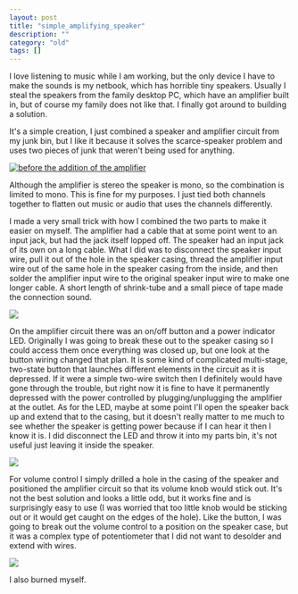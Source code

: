 ```yaml
---
layout: post
title: "simple_amplifying_speaker"
description: ""
category: "old"
tags: []
---
```



I love listening to music while I am working, but the only device I have to make the sounds is my netbook, which has horrible tiny speakers. Usually I steal the speakers from the family desktop PC, which have an amplifier built in, but of course my family does not like that. I finally got around to building a solution.

It's a simple creation, I just combined a speaker and amplifier circuit from my junk bin, but I like it because it solves the scarce-speaker problem and uses two pieces of junk that weren't being used for anything.

[![before the addition of the amplifier](http://www.hackniac.com/blog/wp-content/uploads/2011/06/spkr_front_view-1024x768.jpg)](http://www.hackniac.com/blog/wp-content/uploads/2011/06/spkr_front_view.jpg)

<!--more-->

Although the amplifier is stereo the speaker is mono, so the combination is limited to mono. This is fine for my purposes. I just tied both channels together to flatten out music or audio that uses the channels differently.

I made a very small trick with how I combined the two parts to make it easier on myself. The amplifier had a cable that at some point went to an input jack, but had the jack itself lopped off. The speaker had an input jack of its own on a long cable. What I did was to disconnect the speaker input wire, pull it out of the hole in the speaker casing, thread the amplifier input wire out of the same hole in the speaker casing from the inside, and then solder the amplifier input wire to the original speaker input wire to make one longer cable. A short length of shrink-tube and a small piece of tape made the connection sound.

[![](http://www.hackniac.com/blog/wp-content/uploads/2011/06/spkr_guts-1024x768.jpg)](http://www.hackniac.com/blog/wp-content/uploads/2011/06/spkr_guts.jpg)

On the amplifier circuit there was an on/off button and a power indicator LED. Originally I was going to break these out to the speaker casing so I could access them once everything was closed up, but one look at the button wiring changed that plan. It is some kind of complicated multi-stage, two-state button that launches different elements in the circuit as it is depressed. If it were a simple two-wire switch then I definitely would have gone through the trouble, but right now it is fine to have it permanently depressed with the power controlled by plugging/unplugging the amplifier at the outlet. As for the LED, maybe at some point I'll open the speaker back up and extend that to the casing, but it doesn't really matter to me much to see whether the speaker is getting power because if I can hear it then I know it is. I did disconnect the LED and throw it into my parts bin, it's not useful just leaving it inside the speaker.

[![](http://www.hackniac.com/blog/wp-content/uploads/2011/06/spkr_volume_control-1024x768.jpg)](http://www.hackniac.com/blog/wp-content/uploads/2011/06/spkr_volume_control.jpg)

For volume control I simply drilled a hole in the casing of the speaker and positioned the amplifier circuit so that its volume knob would stick out. It's not the best solution and looks a little odd, but it works fine and is surprisingly easy to use (I was worried that too little knob would be sticking out or it would get caught on the edges of the hole). Like the button, I was going to break out the volume control to a position on the speaker case, but it was a complex type of potentiometer that I did not want to desolder and extend with wires.

[![](http://www.hackniac.com/blog/wp-content/uploads/2011/06/sad_ninja-1024x768.jpg)](http://www.hackniac.com/blog/wp-content/uploads/2011/06/sad_ninja.jpg)

I also burned myself.
